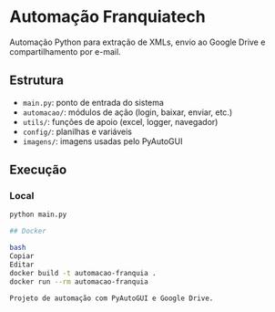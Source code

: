 # Automação Franquiatech

Automação Python para extração de XMLs, envio ao Google Drive e compartilhamento por e-mail.

## Estrutura

- `main.py`: ponto de entrada do sistema
- `automacao/`: módulos de ação (login, baixar, enviar, etc.)
- `utils/`: funções de apoio (excel, logger, navegador)
- `config/`: planilhas e variáveis
- `imagens/`: imagens usadas pelo PyAutoGUI

## Execução

### Local

```bash
python main.py

## Docker

bash
Copiar
Editar
docker build -t automacao-franquia .
docker run --rm automacao-franquia

Projeto de automação com PyAutoGUI e Google Drive.